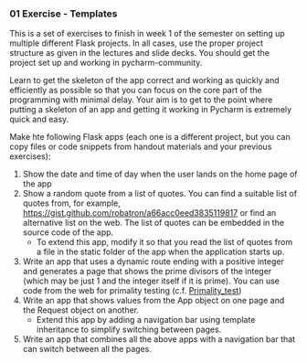 ### 01 Exercise - Templates
This is a set of exercises to finish in week 1 of the semester on setting up multiple different Flask projects.
In all cases, use the proper project structure as given in the lectures and slide decks. You should get the project set up and working in pycharm-community.

Learn to get the skeleton of the app correct and working as quickly and efficiently as possible so that you can focus on the core part of the programming with minimal delay. Your aim is to get to the point where putting a skeleton of an app and getting it working in Pycharm is extremely quick and easy.

Make hte following Flask apps (each one is a different project, but you can copy files or code snippets from handout materials and your previous exercises):

1. Show the date and time of day when the user lands on the home page of the app
2. Show a random quote from a list of quotes. You can find a suitable list of quotes from, for example, https://gist.github.com/robatron/a66acc0eed3835119817 or find an alternative list on the web. The list of quotes can be embedded in the source code of the app.
    * To extend this app, modify it so that you read the list of quotes from a file in the static folder of the app when the application starts up.
3. Write an app that uses a dynamic route ending with a positive integer and generates a page that shows the prime divisors of the integer (which may be just 1 and the integer itself if it is prime). You can use code from the web for primality testing (c.f. [Primality_test](https://en.wikipedia.org/wiki/Primality_test))
4. Write an app that shows values from the App object on one page and the Request object on another.
   * Extend this app by adding a navigation bar using template inheritance to simplify switching between pages.
5. Write an app that combines all the above apps with a navigation bar that can switch between all the pages.